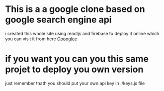 # This is a a google clone based on google search engine api

i created this whole site using reactjs and firebase to deploy it online which you can visit it from here [Goooglee](https://my-goooglee.web.app/)

# if you want you can you this same projet to deploy you own version 

just remember thath you should put your own api key in ./keys.js file 


